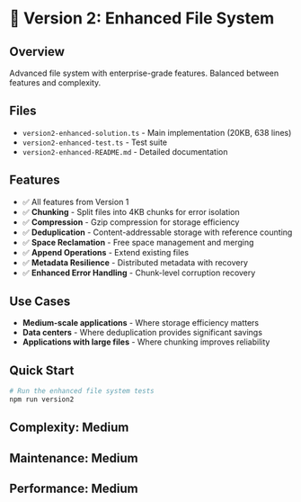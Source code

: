 # 🚀 Version 2: Enhanced File System

## Overview
Advanced file system with enterprise-grade features. Balanced between features and complexity.

## Files
- `version2-enhanced-solution.ts` - Main implementation (20KB, 638 lines)
- `version2-enhanced-test.ts` - Test suite
- `version2-enhanced-README.md` - Detailed documentation

## Features
- ✅ All features from Version 1
- ✅ **Chunking** - Split files into 4KB chunks for error isolation
- ✅ **Compression** - Gzip compression for storage efficiency
- ✅ **Deduplication** - Content-addressable storage with reference counting
- ✅ **Space Reclamation** - Free space management and merging
- ✅ **Append Operations** - Extend existing files
- ✅ **Metadata Resilience** - Distributed metadata with recovery
- ✅ **Enhanced Error Handling** - Chunk-level corruption recovery

## Use Cases
- **Medium-scale applications** - Where storage efficiency matters
- **Data centers** - Where deduplication provides significant savings
- **Applications with large files** - Where chunking improves reliability

## Quick Start
```bash
# Run the enhanced file system tests
npm run version2
```

## Complexity: **Medium**
## Maintenance: **Medium**
## Performance: **Medium**
